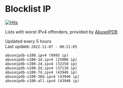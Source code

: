 # Blocklist IP

[![Hits](https://hits.seeyoufarm.com/api/count/incr/badge.svg?url=https%3A%2F%2Fgithub.com%2Fborestad%2Fblocklist-ip%2F&count_bg=%2379C83D&title_bg=%23555555&icon=&icon_color=%23E7E7E7&title=hits&edge_flat=false)](https://hits.seeyoufarm.com)

Lists with worst IPv4 offenders, provided by [AbuseIPDB](https://www.abuseipdb.com/)

<!-- FOOTER-PLACEHOLDER -->
Updated every 5 hours<br>
Last update: `2022-11-07 - 00:21:05`
```
abuseipdb-s100.ipv4 (9993 ip)
abuseipdb-s100-1d.ipv4 (25006 ip)
abuseipdb-s100-2d.ipv4 (32258 ip)
abuseipdb-s100-3d.ipv4 (37110 ip)
abuseipdb-s100-7d.ipv4 (43946 ip)
abuseipdb-s100-30d.ipv4 (43946 ip)
abuseipdb-s100-all.ipv4 (43946 ip)
```
